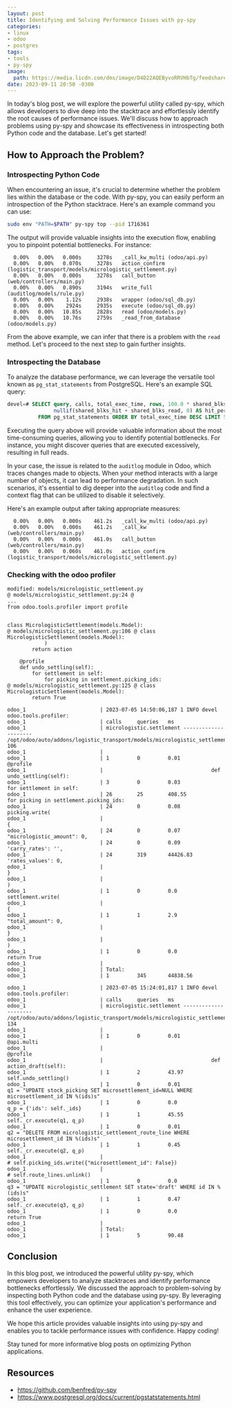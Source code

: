 ```yaml
---
layout: post
title: Identifying and Solving Performance Issues with py-spy
categories:
- linux
- odoo
- postgres
tags:
- tools
- py-spy
image:
  path: https://media.licdn.com/dms/image/D4D22AQEByvoRRVHbTg/feedshare-shrink_800/0/1694367956806?e=1697068800&v=beta&t=c4urNIHcGP_2rAfOiNsOjrwpDrc1SyshnN9bNQW-a5c
date: 2023-09-11 20:50 -0300
---
```

In today's blog post, we will explore the powerful utility called py-spy, which allows developers to dive deep into the stacktrace and effortlessly identify the root causes of performance issues. We'll discuss how to approach problems using py-spy and showcase its effectiveness in introspecting both Python code and the database. Let's get started!

## How to Approach the Problem?

### Introspecting Python Code
When encountering an issue, it's crucial to determine whether the problem lies within the database or the code. With py-spy, you can easily perform an introspection of the Python stacktrace. Here's an example command you can use:

```bash
sudo env "PATH=$PATH" py-spy top --pid 1716361
```

The output will provide valuable insights into the execution flow, enabling you to pinpoint potential bottlenecks. For instance:

```
  0.00%   0.00%   0.000s     3278s   _call_kw_multi (odoo/api.py)
  0.00%   0.00%   0.070s     3278s   action_confirm (logistic_transport/models/micrologistic_settlement.py)
  0.00%   0.00%   0.000s     3278s   call_button (web/controllers/main.py)
  0.00%   0.00%   0.890s     3194s   write_full (auditlog/models/rule.py)
  0.00%   0.00%    1.12s     2938s   wrapper (odoo/sql_db.py)
  0.00%   0.00%    2924s     2935s   execute (odoo/sql_db.py)
  0.00%   0.00%   10.85s     2828s   read (odoo/models.py)
  0.00%   0.00%   10.76s     2759s   _read_from_database (odoo/models.py)
```

From the above example, we can infer that there is a problem with the `read` method. Let's proceed to the next step to gain further insights.

### Introspecting the Database
To analyze the database performance, we can leverage the versatile tool known as `pg_stat_statements` from PostgreSQL. Here's an example SQL query:

```sql
devel=# SELECT query, calls, total_exec_time, rows, 100.0 * shared_blks_hit /
               nullif(shared_blks_hit + shared_blks_read, 0) AS hit_percent
          FROM pg_stat_statements ORDER BY total_exec_time DESC LIMIT 5;
```

Executing the query above will provide valuable information about the most time-consuming queries, allowing you to identify potential bottlenecks. For instance, you might discover queries that are executed excessively, resulting in full reads. 

In your case, the issue is related to the `auditlog` module in Odoo, which traces changes made to objects. When your method interacts with a large number of objects, it can lead to performance degradation. In such scenarios, it's essential to dig deeper into the `auditlog` code and find a context flag that can be utilized to disable it selectively.

Here's an example output after taking appropriate measures:

```
  0.00%   0.00%   0.000s    461.2s   _call_kw_multi (odoo/api.py)
  0.00%   0.00%   0.000s    461.2s   _call_kw (web/controllers/main.py)
  0.00%   0.00%   0.000s    461.0s   call_button (web/controllers/main.py)
  0.00%   0.00%   0.060s    461.0s   action_confirm (logistic_transport/models/micrologistic_settlement.py)
```

### Checking with the odoo profiler
```
modified: models/micrologistic_settlement.py
@ models/micrologistic_settlement.py:24 @
...
from odoo.tools.profiler import profile


class MicrologisticSettlement(models.Model):
@ models/micrologistic_settlement.py:106 @ class MicrologisticSettlement(models.Model):
            )
        return action

    @profile
    def undo_settling(self):
        for settlement in self:
            for picking in settlement.picking_ids:
@ models/micrologistic_settlement.py:125 @ class MicrologisticSettlement(models.Model):
        return True

```

```
odoo_1                        | 2023-07-05 14:50:06,187 1 INFO devel odoo.tools.profiler:
odoo_1                        | calls     queries   ms
odoo_1                        | micrologistic.settlement --------------------- /opt/odoo/auto/addons/logistic_transport/models/micrologistic_settlement.py, 106
odoo_1                        |
odoo_1                        | 1         0         0.01          @profile
odoo_1                        |                                   def undo_settling(self):
odoo_1                        | 3         0         0.03              for settlement in self:
odoo_1                        | 26        25        408.55                for picking in settlement.picking_ids:
odoo_1                        | 24        0         0.08                      picking.write(
odoo_1                        |                                                   {
odoo_1                        | 24        0         0.07                              "micrologistic_amount": 0,
odoo_1                        | 24        0         0.09                              'carry_rates': '',
odoo_1                        | 24        319       44426.83                          'rates_values': 0,
odoo_1                        |                                                   }
odoo_1                        |                                               )
odoo_1                        | 1         0         0.0                   settlement.write(
odoo_1                        |                                               {
odoo_1                        | 1         1         2.9                           "total_amount": 0,
odoo_1                        |                                               }
odoo_1                        |                                           )
odoo_1                        | 1         0         0.0               return True
odoo_1                        |
odoo_1                        | Total:
odoo_1                        | 1         345       44838.56
```

```
odoo_1                        | 2023-07-05 15:24:01,817 1 INFO devel odoo.tools.profiler:
odoo_1                        | calls     queries   ms
odoo_1                        | micrologistic.settlement --------------------- /opt/odoo/auto/addons/logistic_transport/models/micrologistic_settlement.py, 134
odoo_1                        |
odoo_1                        | 1         0         0.01          @api.multi
odoo_1                        |                                   @profile
odoo_1                        |                                   def action_draft(self):
odoo_1                        | 1         2         43.97             self.undo_settling()
odoo_1                        | 1         0         0.01              q1 = "UPDATE stock_picking SET microsettlement_id=NULL WHERE microsettlement_id IN %(ids)s"
odoo_1                        | 1         0         0.0               q_p = {'ids': self._ids}
odoo_1                        | 1         1         45.55             self._cr.execute(q1, q_p)
odoo_1                        | 1         0         0.01              q2 = "DELETE FROM micrologistic_settlement_route_line WHERE microsettlement_id IN %(ids)s"
odoo_1                        | 1         1         0.45              self._cr.execute(q2, q_p)
odoo_1                        |                                       # self.picking_ids.write({"microsettlement_id": False})
odoo_1                        |                                       # self.route_lines.unlink()
odoo_1                        | 1         0         0.0               q3 = "UPDATE micrologistic_settlement SET state='draft' WHERE id IN %(ids)s"
odoo_1                        | 1         1         0.47              self._cr.execute(q3, q_p)
odoo_1                        | 1         0         0.0               return True
odoo_1                        |
odoo_1                        | Total:
odoo_1                        | 1         5         90.48
```

## Conclusion
In this blog post, we introduced the powerful utility py-spy, which empowers developers to analyze stacktraces and identify performance bottlenecks effortlessly. We discussed the approach to problem-solving by inspecting both Python code and the database using py-spy. By leveraging this tool effectively, you can optimize your application's performance and enhance the user experience.

We hope this article provides valuable insights into using py-spy and enables you to tackle performance issues with confidence. Happy coding!

Stay tuned for more informative blog posts on optimizing Python applications.

## Resources
* https://github.com/benfred/py-spy
* https://www.postgresql.org/docs/current/pgstatstatements.html
